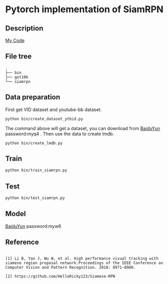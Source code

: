 # Pytorch implementation of SiamRPN

## Description
[My Code](https://github.com/HonglinChu/SiamRPN)

## File tree
```
.
├── bin
├── got10k
└── siamrpn
```

## Data preparation
First get VID dataset and youtube-bb dataset. 
```
python bin/create_dataset_ytbid.py 
```
The command above will get a dataset, you can download from [BaiduYun](https://pan.baidu.com/s/1QnQEM_jtc3alX8RyZ3i4-g) password:myq4 .
Then use the data to create lmdb.
```
python bin/create_lmdb.py
```
## Train
```bash
python bin/train_siamrpn.py 
```
## Test
```bash
python bin/test_siamrpn.py 
```

## Model

[BaiduYun](https://pan.baidu.com/s/1tENmHYBzomQE31DO5PCmcQ)  password:myw6

## Reference
```

[1] Li B, Yan J, Wu W, et al. High performance visual tracking with siamese region proposal network.Proceedings of the IEEE Conference on Computer Vision and Pattern Recognition. 2018: 8971-8980.

[2] https://github.com/HelloRicky123/Siamese-RPN

```

